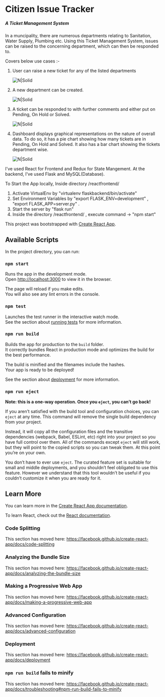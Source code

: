 # Citizen Issue Tracker
##### A Ticket Management System

In a muncipality, there are numerous departments relating to Sanitation, Water Supply, Plumbing etc. Using this Ticket Management System, issues can be raised to the concerning department, which can then be responded to. 

Covers below use cases :-
1. User can raise a new ticket for any of the listed departments

    ![N|Solid](https://i.imgur.com/gc0GxLO.png)


2. A new department can be created. 

    ![N|Solid](https://i.imgur.com/XNkX3HZ.png)


3. A ticket can be responded to with further comments and either put on Pending, On Hold or Solved. 

     ![N|Solid](https://i.imgur.com/IUzQdg6.png)


4. Dashboard displays graphical representations on the nature of overall data. To do so, it has a pie chart showing how many tickets are in Pending, On Hold and Solved. It also has a bar chart showing the tickets department wise. 

    ![N|Solid](https://i.imgur.com/4ujUBXh.png)



I've used React for Frontend and Redux for State Mangement. At the backend, I've used Flask and MySQL(Database).

To Start the App locally, 
Inside directory /reactfrontend/
1. Activate VirtualEnv by "virtualenv flaskbackend/bin/activate"
2. Set Environment Variables by "export FLASK_ENV=development" , "export FLASK_APP=server.py" .
3. Start the server by "flask run"
4. Inside the directory /reactfrontend/  , execute command -> "npm start"


This project was bootstrapped with [Create React App](https://github.com/facebook/create-react-app).

## Available Scripts

In the project directory, you can run:

### `npm start`

Runs the app in the development mode.<br />
Open [http://localhost:3000](http://localhost:3000) to view it in the browser.

The page will reload if you make edits.<br />
You will also see any lint errors in the console.

### `npm test`

Launches the test runner in the interactive watch mode.<br />
See the section about [running tests](https://facebook.github.io/create-react-app/docs/running-tests) for more information.

### `npm run build`

Builds the app for production to the `build` folder.<br />
It correctly bundles React in production mode and optimizes the build for the best performance.

The build is minified and the filenames include the hashes.<br />
Your app is ready to be deployed!

See the section about [deployment](https://facebook.github.io/create-react-app/docs/deployment) for more information.

### `npm run eject`

**Note: this is a one-way operation. Once you `eject`, you can’t go back!**

If you aren’t satisfied with the build tool and configuration choices, you can `eject` at any time. This command will remove the single build dependency from your project.

Instead, it will copy all the configuration files and the transitive dependencies (webpack, Babel, ESLint, etc) right into your project so you have full control over them. All of the commands except `eject` will still work, but they will point to the copied scripts so you can tweak them. At this point you’re on your own.

You don’t have to ever use `eject`. The curated feature set is suitable for small and middle deployments, and you shouldn’t feel obligated to use this feature. However we understand that this tool wouldn’t be useful if you couldn’t customize it when you are ready for it.

## Learn More

You can learn more in the [Create React App documentation](https://facebook.github.io/create-react-app/docs/getting-started).

To learn React, check out the [React documentation](https://reactjs.org/).

### Code Splitting

This section has moved here: https://facebook.github.io/create-react-app/docs/code-splitting

### Analyzing the Bundle Size

This section has moved here: https://facebook.github.io/create-react-app/docs/analyzing-the-bundle-size

### Making a Progressive Web App

This section has moved here: https://facebook.github.io/create-react-app/docs/making-a-progressive-web-app

### Advanced Configuration

This section has moved here: https://facebook.github.io/create-react-app/docs/advanced-configuration

### Deployment

This section has moved here: https://facebook.github.io/create-react-app/docs/deployment

### `npm run build` fails to minify

This section has moved here: https://facebook.github.io/create-react-app/docs/troubleshooting#npm-run-build-fails-to-minify
